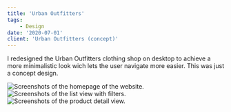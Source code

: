 ```yaml
---
title: 'Urban Outfitters'
tags:
    - Design
date: '2020-07-01'
client: 'Urban Outfitters (concept)'
---
```


<script>
    import { Image } from '$lib/components/image';

    import Home from './838shots_so.jpg?enhanced';
    import Product from './800shots_so.jpg?enhanced';
    import List from './380shots_so.jpg?enhanced';
</script>

I redesigned the Urban Outfitters clothing shop on desktop to achieve a more minimalistic look wich lets the user navigate more easier. This was just a concept design.

<Image image={Home} alt="Screenshots of the homepage of the website." />

<Image image={List} alt="Screenshots of the list view with filters." />

<Image image={Product} alt="Screenshots of the product detail view." />
